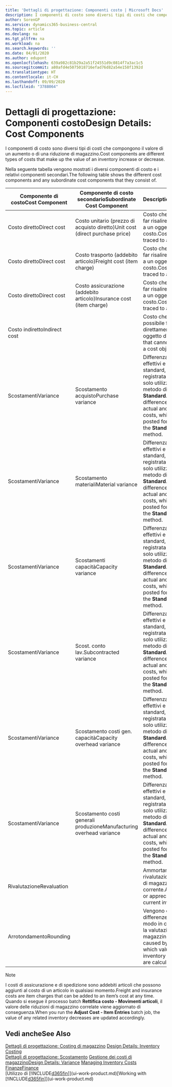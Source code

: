 ```yaml
---
title: 'Dettagli di progettazione: Componenti costo | Microsoft Docs'
description: I componenti di costo sono diversi tipi di costi che compongono il valore di un aumento o di una riduzione di magazzino.
author: SorenGP
ms.service: dynamics365-business-central
ms.topic: article
ms.devlang: na
ms.tgt_pltfrm: na
ms.workload: na
ms.search.keywords: ''
ms.date: 04/01/2020
ms.author: edupont
ms.openlocfilehash: 639a982c81b29a2a51f24551d9c0814f7a3ac1c5
ms.sourcegitcommit: a80afd4e5075018716efad76d82a54e158f1392d
ms.translationtype: HT
ms.contentlocale: it-CH
ms.lasthandoff: 09/09/2020
ms.locfileid: "3788064"
---
```

# <a name="design-details-cost-components"></a><span data-ttu-id="b4c50-103">Dettagli di progettazione: Componenti costo</span><span class="sxs-lookup"><span data-stu-id="b4c50-103">Design Details: Cost Components</span></span>
<span data-ttu-id="b4c50-104">I componenti di costo sono diversi tipi di costi che compongono il valore di un aumento o di una riduzione di magazzino.</span><span class="sxs-lookup"><span data-stu-id="b4c50-104">Cost components are different types of costs that make up the value of an inventory increase or decrease.</span></span>  

 <span data-ttu-id="b4c50-105">Nella seguente tabella vengono mostrati i diversi componenti di costo e i relativi componenti secondari.</span><span class="sxs-lookup"><span data-stu-id="b4c50-105">The following table shows the different cost components and any subordinate cost components that they consist of.</span></span>  

|<span data-ttu-id="b4c50-106">Componente di costo</span><span class="sxs-lookup"><span data-stu-id="b4c50-106">Cost Component</span></span>|<span data-ttu-id="b4c50-107">Componente di costo secondario</span><span class="sxs-lookup"><span data-stu-id="b4c50-107">Subordinate Cost Component</span></span>|<span data-ttu-id="b4c50-108">Description</span><span class="sxs-lookup"><span data-stu-id="b4c50-108">Description</span></span>|  
|--------------------|--------------------------------|---------------------------------------|  
|<span data-ttu-id="b4c50-109">Costo diretto</span><span class="sxs-lookup"><span data-stu-id="b4c50-109">Direct cost</span></span>|<span data-ttu-id="b4c50-110">Costo unitario (prezzo di acquisto diretto)</span><span class="sxs-lookup"><span data-stu-id="b4c50-110">Unit cost (direct purchase price)</span></span>|<span data-ttu-id="b4c50-111">Costo che è possibile far risalire direttamente a un oggetto di costo.</span><span class="sxs-lookup"><span data-stu-id="b4c50-111">Cost that can be traced to a cost object.</span></span>|  
|<span data-ttu-id="b4c50-112">Costo diretto</span><span class="sxs-lookup"><span data-stu-id="b4c50-112">Direct cost</span></span>|<span data-ttu-id="b4c50-113">Costo trasporto (addebito articolo)</span><span class="sxs-lookup"><span data-stu-id="b4c50-113">Freight cost (item charge)</span></span>|<span data-ttu-id="b4c50-114">Costo che è possibile far risalire direttamente a un oggetto di costo.</span><span class="sxs-lookup"><span data-stu-id="b4c50-114">Cost that can be traced to a cost object.</span></span>|  
|<span data-ttu-id="b4c50-115">Costo diretto</span><span class="sxs-lookup"><span data-stu-id="b4c50-115">Direct cost</span></span>|<span data-ttu-id="b4c50-116">Costo assicurazione (addebito articolo)</span><span class="sxs-lookup"><span data-stu-id="b4c50-116">Insurance cost (item charge)</span></span>|<span data-ttu-id="b4c50-117">Costo che è possibile far risalire direttamente a un oggetto di costo.</span><span class="sxs-lookup"><span data-stu-id="b4c50-117">Cost that can be traced to a cost object.</span></span>|  
|<span data-ttu-id="b4c50-118">Costo indiretto</span><span class="sxs-lookup"><span data-stu-id="b4c50-118">Indirect cost</span></span>||<span data-ttu-id="b4c50-119">Costo che non è possibile far risalire direttamente a un oggetto di costo.</span><span class="sxs-lookup"><span data-stu-id="b4c50-119">Cost that cannot be traced to a cost object.</span></span>|  
|<span data-ttu-id="b4c50-120">Scostamenti</span><span class="sxs-lookup"><span data-stu-id="b4c50-120">Variance</span></span>|<span data-ttu-id="b4c50-121">Scostamento acquisto</span><span class="sxs-lookup"><span data-stu-id="b4c50-121">Purchase variance</span></span>|<span data-ttu-id="b4c50-122">Differenza tra costi effettivi e costi standard, che viene registrata per gli articoli solo utilizzando il metodo di costing **Standard**.</span><span class="sxs-lookup"><span data-stu-id="b4c50-122">The difference between actual and standard costs, which is only posted for items using the **Standard** costing method.</span></span>|  
|<span data-ttu-id="b4c50-123">Scostamenti</span><span class="sxs-lookup"><span data-stu-id="b4c50-123">Variance</span></span>|<span data-ttu-id="b4c50-124">Scostamento materiali</span><span class="sxs-lookup"><span data-stu-id="b4c50-124">Material variance</span></span>|<span data-ttu-id="b4c50-125">Differenza tra costi effettivi e costi standard, che viene registrata per gli articoli solo utilizzando il metodo di costing **Standard**.</span><span class="sxs-lookup"><span data-stu-id="b4c50-125">The difference between actual and standard costs, which is only posted for items using the **Standard** costing method.</span></span>|  
|<span data-ttu-id="b4c50-126">Scostamenti</span><span class="sxs-lookup"><span data-stu-id="b4c50-126">Variance</span></span>|<span data-ttu-id="b4c50-127">Scostamenti capacità</span><span class="sxs-lookup"><span data-stu-id="b4c50-127">Capacity variance</span></span>|<span data-ttu-id="b4c50-128">Differenza tra costi effettivi e costi standard, che viene registrata per gli articoli solo utilizzando il metodo di costing **Standard**.</span><span class="sxs-lookup"><span data-stu-id="b4c50-128">The difference between actual and standard costs, which is only posted for items using the **Standard** costing method.</span></span>|  
|<span data-ttu-id="b4c50-129">Scostamenti</span><span class="sxs-lookup"><span data-stu-id="b4c50-129">Variance</span></span>|<span data-ttu-id="b4c50-130">Scost. conto lav.</span><span class="sxs-lookup"><span data-stu-id="b4c50-130">Subcontracted variance</span></span>|<span data-ttu-id="b4c50-131">Differenza tra costi effettivi e costi standard, che viene registrata per gli articoli solo utilizzando il metodo di costing **Standard**.</span><span class="sxs-lookup"><span data-stu-id="b4c50-131">The difference between actual and standard costs, which is only posted for items using the **Standard** costing method.</span></span>|  
|<span data-ttu-id="b4c50-132">Scostamenti</span><span class="sxs-lookup"><span data-stu-id="b4c50-132">Variance</span></span>|<span data-ttu-id="b4c50-133">Scostamento costi gen. capacità</span><span class="sxs-lookup"><span data-stu-id="b4c50-133">Capacity overhead variance</span></span>|<span data-ttu-id="b4c50-134">Differenza tra costi effettivi e costi standard, che viene registrata per gli articoli solo utilizzando il metodo di costing **Standard**.</span><span class="sxs-lookup"><span data-stu-id="b4c50-134">The difference between actual and standard costs, which is only posted for items using the **Standard** costing method.</span></span>|  
|<span data-ttu-id="b4c50-135">Scostamenti</span><span class="sxs-lookup"><span data-stu-id="b4c50-135">Variance</span></span>|<span data-ttu-id="b4c50-136">Scostamento costi generali produzione</span><span class="sxs-lookup"><span data-stu-id="b4c50-136">Manufacturing overhead variance</span></span>|<span data-ttu-id="b4c50-137">Differenza tra costi effettivi e costi standard, che viene registrata per gli articoli solo utilizzando il metodo di costing **Standard**.</span><span class="sxs-lookup"><span data-stu-id="b4c50-137">The difference between actual and standard costs, which is only posted for items using the **Standard** costing method.</span></span>|  
|<span data-ttu-id="b4c50-138">Rivalutazione</span><span class="sxs-lookup"><span data-stu-id="b4c50-138">Revaluation</span></span>||<span data-ttu-id="b4c50-139">Ammortamento o rivalutazione del valore di magazzino corrente.</span><span class="sxs-lookup"><span data-stu-id="b4c50-139">A depreciation or appreciation of the current inventory value.</span></span>|  
|<span data-ttu-id="b4c50-140">Arrotondamento</span><span class="sxs-lookup"><span data-stu-id="b4c50-140">Rounding</span></span>||<span data-ttu-id="b4c50-141">Vengono calcolate le differenze causate dal modo in cui diminuisce la valutazione del magazzino.</span><span class="sxs-lookup"><span data-stu-id="b4c50-141">Residuals caused by the way in which valuation of inventory decreases are calculated.</span></span>|  

> [!NOTE]  
>  <span data-ttu-id="b4c50-142">I costi di assicurazione e di spedizione sono addebiti articoli che possono aggiunti al costo di un articolo in qualsiasi momento.</span><span class="sxs-lookup"><span data-stu-id="b4c50-142">Freight and insurance costs are item charges that can be added to an item’s cost at any time.</span></span> <span data-ttu-id="b4c50-143">Quando si esegue il processo batch **Rettifica costo - Movimenti articoli**, il valore delle riduzioni di magazzino correlate viene aggiornato di conseguenza.</span><span class="sxs-lookup"><span data-stu-id="b4c50-143">When you run the **Adjust Cost - Item Entries** batch job, the value of any related inventory decreases are updated accordingly.</span></span>  

## <a name="see-also"></a><span data-ttu-id="b4c50-144">Vedi anche</span><span class="sxs-lookup"><span data-stu-id="b4c50-144">See Also</span></span>  
 <span data-ttu-id="b4c50-145">[Dettagli di progettazione: Costing di magazzino](design-details-inventory-costing.md) </span><span class="sxs-lookup"><span data-stu-id="b4c50-145">[Design Details: Inventory Costing](design-details-inventory-costing.md) </span></span>  
 <span data-ttu-id="b4c50-146">[Dettagli di progettazione: Scostamento](design-details-variance.md) [Gestione dei costi di magazzino](finance-manage-inventory-costs.md)</span><span class="sxs-lookup"><span data-stu-id="b4c50-146">[Design Details: Variance](design-details-variance.md) [Managing Inventory Costs](finance-manage-inventory-costs.md)</span></span>  
 [<span data-ttu-id="b4c50-147">Finanze</span><span class="sxs-lookup"><span data-stu-id="b4c50-147">Finance</span></span>](finance.md)  
 <span data-ttu-id="b4c50-148">[Utilizzo di [!INCLUDE[d365fin](includes/d365fin_md.md)]](ui-work-product.md)</span><span class="sxs-lookup"><span data-stu-id="b4c50-148">[Working with [!INCLUDE[d365fin](includes/d365fin_md.md)]](ui-work-product.md)</span></span>  
